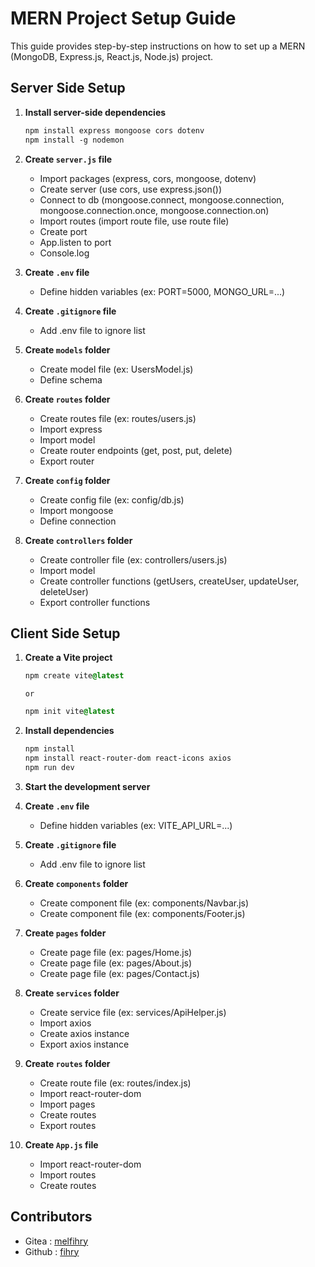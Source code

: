 # MERN Project Setup Guide

This guide provides step-by-step instructions on how to set up a MERN (MongoDB, Express.js, React.js, Node.js) project.

## Server Side Setup

1. **Install server-side dependencies**
    ```css
    npm install express mongoose cors dotenv
    npm install -g nodemon
    ```

2. **Create `server.js` file**
    - Import packages (express, cors, mongoose, dotenv)
    - Create server (use cors, use express.json())
    - Connect to db (mongoose.connect, mongoose.connection, mongoose.connection.once, mongoose.connection.on)
    - Import routes (import route file, use route file)
    - Create port
    - App.listen to port
    - Console.log

3. **Create `.env` file**
    - Define hidden variables (ex: PORT=5000, MONGO_URL=...)

4. **Create `.gitignore` file**
    - Add .env file to ignore list

5. **Create `models` folder**
    - Create model file (ex: UsersModel.js)
    - Define schema

6. **Create `routes` folder**
    - Create routes file (ex: routes/users.js)
    - Import express
    - Import model
    - Create router endpoints (get, post, put, delete)
    - Export router

7. **Create `config` folder**
    - Create config file (ex: config/db.js)
    - Import mongoose
    - Define connection

8. **Create `controllers` folder**
    - Create controller file (ex: controllers/users.js)
    - Import model
    - Create controller functions (getUsers, createUser, updateUser, deleteUser)
    - Export controller functions

## Client Side Setup

1. **Create a Vite project**
    ```css
    npm create vite@latest
    ```
    `or`
    ```css
    npm init vite@latest
    ```


2. **Install dependencies**
    ```css
    npm install
    npm install react-router-dom react-icons axios
    npm run dev
    ```

3. **Start the development server**

4. **Create `.env` file**
    - Define hidden variables (ex: VITE_API_URL=...)

5. **Create `.gitignore` file**
    - Add .env file to ignore list

6. **Create `components` folder**
    - Create component file (ex: components/Navbar.js)
    - Create component file (ex: components/Footer.js)

7. **Create `pages` folder**
    - Create page file (ex: pages/Home.js)
    - Create page file (ex: pages/About.js)
    - Create page file (ex: pages/Contact.js)

8. **Create `services` folder**
    - Create service file (ex: services/ApiHelper.js)
    - Import axios
    - Create axios instance
    - Export axios instance

9. **Create `routes` folder**
    - Create route file (ex: routes/index.js)
    - Import react-router-dom
    - Import pages
    - Create routes
    - Export routes

10. **Create `App.js` file**
    - Import react-router-dom
    - Import routes
    - Create routes

## Contributors
- Gitea : [melfihry](https://learn.zone01oujda.ma/git/melfihry)
- Github : [fihry](https://github.com/fihry)